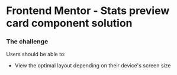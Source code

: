 # Frontend Mentor - Stats preview card component solution

### The challenge

Users should be able to:

- View the optimal layout depending on their device's screen size
